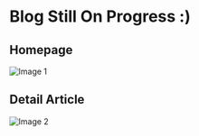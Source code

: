 # Blog Still On Progress :)

## Homepage
![Image 1](https://imageupload.io/ib/cifJXo7BNYO5ZE0_1694660252.png)
## Detail Article
![Image 2](https://imageupload.io/ib/3t0VxKE77DyM1AV_1694660302.png)




